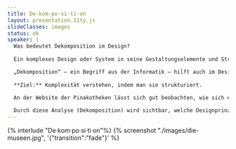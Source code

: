 ```yaml
---
title: De·kom·po·si·ti·on
layout: presentation.11ty.js
slideClasses: images
status: ok
speaker: | 
  Was bedeutet Dekomposition im Design?
  
  Ein komplexes Design oder System in seine Gestaltungselemente und Strukturen zerlegen.

  „Dekomposition“ – ein Begriff aus der Informatik – hilft auch im Design: Wir zerlegen ein komplexes System (z. B. eine Website) in kleinere, überschaubare Einheiten. Diese Elemente lassen sich analysieren, bewerten und gezielt gestalten. Konstruktiv gedacht geht es dann wieder darum, aus diesen Bausteinen ein stimmiges Gesamtsystem zu konstruieren.
  
  **Ziel:** Komplexität verstehen, indem man sie strukturiert.

  An der Website der Pinakotheken lässt sich gut beobachten, wie sich ein Gesamtdesign in Module gliedern lässt: Navigation, Header, Bildmodule, Textbereiche, Footer
  
  Durch diese Analyse (Dekomposition) wird sichtbar, welche Designprinzipien wiederkehren – und wie sich ein kohärentes System bildet.
---
```


{% interlude "De·kom·po·si·ti·on"%}
{% screenshot "./images/die-museen.jpg", '{"transition":"fade"}' %}



